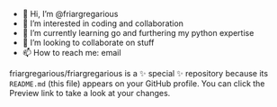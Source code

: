 - 👋 Hi, I’m @friargregarious
- 👀 I’m interested in coding and collaboration
- 🌱 I’m currently learning go and furthering my python expertise
- 💞️ I’m looking to collaborate on stuff
- 📫 How to reach me: email

friargregarious/friargregarious is a ✨ special ✨ repository because its `README.md` (this file) appears on your GitHub profile.
You can click the Preview link to take a look at your changes.
